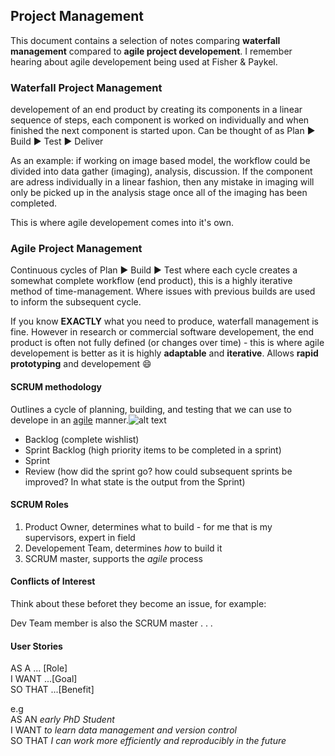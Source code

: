 ## Project Management

This document contains a selection of notes comparing **waterfall management** compared to **agile project developement**. I remember hearing about agile developement being used at Fisher & Paykel.

### Waterfall Project Management

developement of an end product by creating its components in a linear sequence of steps, each component is worked on individually 
and when finished the next component is started upon. Can be thought of as Plan :arrow_forward: Build :arrow_forward: Test :arrow_forward: Deliver

As an example: if working on image based model, the workflow could be divided into data gather (imaging), analysis, discussion. If the component are adress individually in a 
linear fashion, then any mistake in imaging will only be picked up in the analysis stage once all of the imaging has been completed. 

This is where agile developement comes into it's own.

### Agile Project Management

Continuous cycles of Plan :arrow_forward: Build :arrow_forward: Test where each cycle creates a somewhat complete workflow (end product), this is a highly iterative method of time-management. Where issues with previous builds are used to inform
the subsequent cycle. 

If you know **EXACTLY** what you need to produce, waterfall management is fine. However in research or commercial software developement, the end product is often not fully defined (or changes over time) - 
this is where agile developement is better as it is highly **adaptable** and **iterative**. Allows **rapid prototyping** and developement :smile:

#### SCRUM methodology
Outlines a cycle of planning, building, and testing that we can use to develope in an [agile](https://github.com/Toby-Jackson/dssr2017ABI-tjac799/new/master#agile-project-management) manner.![alt text](dssr2017ABI-tjac799/Notes/scrum-process.png)
- Backlog (complete wishlist)
- Sprint Backlog (high priority items to be completed in a sprint)
- Sprint
- Review (how did the sprint go? how could subsequent sprints be improved? In what state is the output from the Sprint)

#### SCRUM Roles

1. Product Owner, determines what to build - for me that is my supervisors, expert in field
2. Developement Team, determines *how* to build it
3. SCRUM master, supports the *agile* process

#### Conflicts of Interest
Think about these beforet they become an issue, for example: 

Dev Team member is also the SCRUM master . . . 

#### User Stories

AS A ... \[Role]\
I WANT ...\[Goal]\
SO THAT ...\[Benefit]

e.g\
AS AN *early PhD Student*\
I WANT *to learn data management and version control*\
SO THAT *I can work more efficiently and reproducibly in the future*
